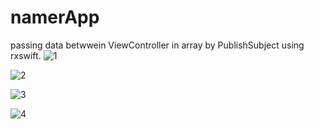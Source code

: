 # namerApp
passing data betwwein ViewController in array by PublishSubject using rxswift.
![1](https://user-images.githubusercontent.com/58918708/80698917-71352280-8adb-11ea-858d-7d8d0a77c970.PNG)

![2](https://user-images.githubusercontent.com/58918708/80699049-ab062900-8adb-11ea-91d7-20c81e825287.PNG)

![3](https://user-images.githubusercontent.com/58918708/80699184-db4dc780-8adb-11ea-8d4e-bf7eecc67df8.PNG)

![4](https://user-images.githubusercontent.com/58918708/80699190-dbe65e00-8adb-11ea-8ac6-6f3d54518a8e.PNG)

